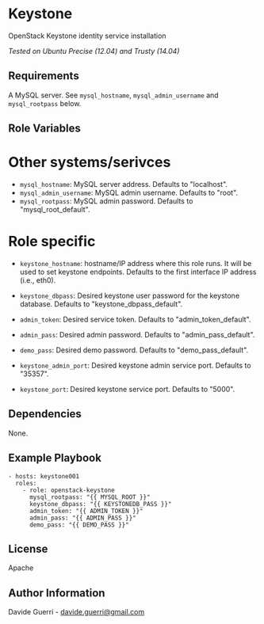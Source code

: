 Keystone
=========

OpenStack Keystone identity service installation

_Tested on Ubuntu Precise (12.04) and Trusty (14.04)_

Requirements
------------

A MySQL server. See `mysql_hostname`, `mysql_admin_username` and
`mysql_rootpass` below.


Role Variables
--------------

# Other systems/serivces
* `mysql_hostname`:       MySQL server address. Defaults to "localhost".
* `mysql_admin_username`: MySQL admin username. Defaults to "root".
* `mysql_rootpass`:       MySQL admin password. Defaults to "mysql\_root\_default".

# Role specific
* `keystone_hostname`:    hostname/IP address where this role runs.
                          It will be used to set keystone endpoints.
                          Defaults to the first interface IP address (i.e., eth0).

* `keystone_dbpass`:      Desired keystone user password for the keystone database.
                          Defaults to "keystone\_dbpass\_default".

* `admin_token`:          Desired service token. Defaults to "admin\_token\_default".
* `admin_pass`:           Desired admin password. Defaults to "admin\_pass\_default".
* `demo_pass`:            Desired demo password. Defaults to "demo\_pass\_default".

* `keystone_admin_port`:  Desired keystone admin service port. Defaults to "35357".
* `keystone_port`:        Desired keystone service port. Defaults to "5000".

Dependencies
------------

None.

Example Playbook
----------------

    - hosts: keystone001
      roles:
        - role: openstack-keystone
          mysql_rootpass: "{{ MYSQL_ROOT }}"
          keystone_dbpass: "{{ KEYSTONEDB_PASS }}"
          admin_token: "{{ ADMIN_TOKEN }}"
          admin_pass: "{{ ADMIN_PASS }}"
          demo_pass: "{{ DEMO_PASS }}"

License
-------

Apache

Author Information
------------------

Davide Guerri - davide.guerri@gmail.com
